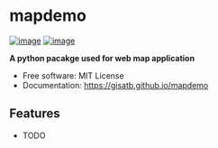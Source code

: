 # mapdemo


[![image](https://img.shields.io/pypi/v/mapdemo.svg)](https://pypi.python.org/pypi/mapdemo)
[![image](https://img.shields.io/conda/vn/conda-forge/mapdemo.svg)](https://anaconda.org/conda-forge/mapdemo)


**A python pacakge used for web map application**


-   Free software: MIT License
-   Documentation: https://gisatb.github.io/mapdemo
    

## Features

-   TODO
